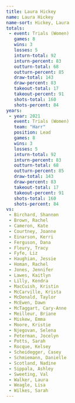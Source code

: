 ```yaml
---
title: Laura Hickey
name: Laura Hickey
name-sort: Hickey, Laura
totals:
 - event: Trials (Women)
   games: 8
   wins: 3
   losses: 5
   inturn-total: 92
   inturn-percent: 83
   outturn-total: 68
   outturn-percent: 85
   draw-total: 143
   draw-percent: 83
   takeout-total: 17
   takeout-percent: 91
   shots-total: 160
   shots-percent: 84
years:
 - year: 2021
   event: Trials (Women)
   team: "Harr"
   position: Lead
   games: 8
   wins: 3
   losses: 5
   inturn-total: 92
   inturn-percent: 83
   outturn-total: 68
   outturn-percent: 85
   draw-total: 143
   draw-percent: 83
   takeout-total: 17
   takeout-percent: 91
   shots-total: 160
   shots-percent: 84
vs:
 - Birchard, Shannon
 - Brown, Rachel
 - Cameron, Kate
 - Courtney, Joanne
 - Einarson, Kerri
 - Ferguson, Dana
 - Fleury, Tracy
 - Fyfe, Liz
 - Haughian, Jessie
 - Homan, Rachel
 - Jones, Jennifer
 - Lawes, Kaitlyn
 - Lilly, Kendra
 - MacCuish, Kristin
 - McCarville, Krista
 - McDonald, Taylor
 - McEwen, Dawn
 - McTaggart, Cary-Anne
 - Meilleur, Briane
 - Miskew, Emma
 - Moore, Kristie
 - Njegovan, Selena
 - Peterman, Jocelyn
 - Potts, Sarah
 - Rocque, Kelsey
 - Scheidegger, Casey
 - Schmiemann, Danielle
 - Scotland, Nadine
 - Sippala, Ashley
 - Sweeting, Val
 - Walker, Laura
 - Weagle, Lisa
 - Wilkes, Sarah
---
```

